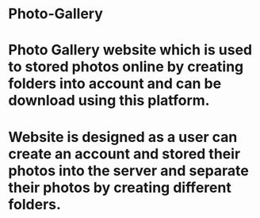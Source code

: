 # Photo-Gallery
# Photo Gallery website which is used to stored photos online by creating folders into account and can be download using this platform.
# Website is designed as a user can create an account and stored their photos into the server and separate their photos by creating different folders.
